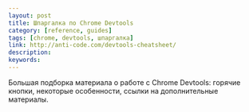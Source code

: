 ```yaml
---
layout: post
title: Шпаргалка по Chrome Devtools
category: [reference, guides]
tags: [chrome, devtools, шпаргалка]
link: http://anti-code.com/devtools-cheatsheet/
description:
keywords:
---
```


<p>Большая подборка материала о работе с Chrome Devtools: горячие кнопки, некоторые особенности, ссылки на дополнительные материалы.</p>

